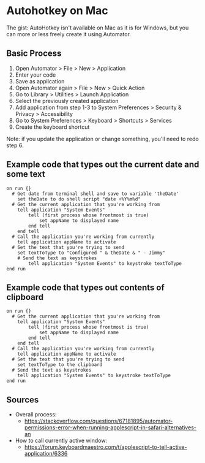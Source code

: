 # Autohotkey on Mac

The gist: AutoHotkey isn't available on Mac as it is for Windows, but you can more or less freely create it using Automator.

## Basic Process

1. Open Automator > File > New > Application
2. Enter your code
3. Save as application
4. Open Automator again > File > New > Quick Action 
5. Go to Library > Utilities > Launch Application
6. Select the previously created application
7. Add application from step 1-3 to System Preferences > Security & Privacy > Accessibility
8. Go to System Preferences > Keyboard > Shortcuts > Services
9. Create the keyboard shortcut

Note: if you update the application or change something, you'll need to redo step 6.

## Example code that types out the current date and some text

```
on run {}
  # Get date from terminal shell and save to variable 'theDate'
	set theDate to do shell script "date +%Y%m%d"
  # Get the current application that you're working from
	tell application "System Events"
		tell (first process whose frontmost is true)
			set appName to displayed name
		end tell
	end tell
  # Call the application you're working from currently
	tell application appName to activate
  # Set the text that you're trying to send
	set textToType to "Configured " & theDate & " - Jimmy"
	# Send the text as keystrokes
        tell application "System Events" to keystroke textToType
end run
```

## Example code that types out contents of clipboard

```
on run {}
  # Get the current application that you're working from
	tell application "System Events"
		tell (first process whose frontmost is true)
			set appName to displayed name
		end tell
	end tell
  # Call the application you're working from currently
	tell application appName to activate
  # Set the text that you're trying to send
	set textToType to the clipboard
  # Send the text as keystrokes
	tell application "System Events" to keystroke textToType
end run
```

## Sources

- Overall process:
  - https://stackoverflow.com/questions/67181895/automator-permissions-error-when-running-applescript-in-safari-alternatives-an
- How to call currently active window:
  - https://forum.keyboardmaestro.com/t/applescript-to-tell-active-application/6336

